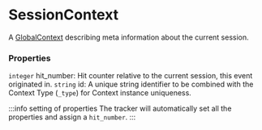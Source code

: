 # SessionContext
A [GlobalContext](/taxonomy/reference/global-contexts/overview.md) describing meta information about the current session.

### Properties
`integer` hit_number: Hit counter relative to the current session, this event originated in.
`string` id: A unique string identifier to be combined with the Context Type (`_type`) 
for Context instance uniqueness.

:::info setting of properties
The tracker will automatically set all the properties and assign a `hit_number`.
:::
